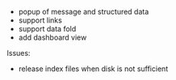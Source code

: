 
- popup of message and structured data
- support links
- support data fold
- add dashboard view

Issues:
- release index files when disk is not sufficient